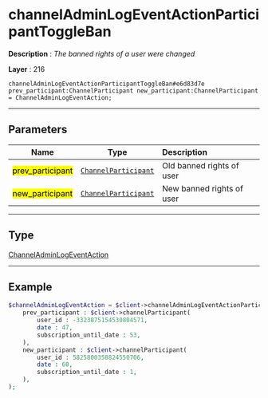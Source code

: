 # channelAdminLogEventActionParticipantToggleBan

**Description** : *The banned rights of a user were changed*

**Layer** : 216

```tl
channelAdminLogEventActionParticipantToggleBan#e6d83d7e prev_participant:ChannelParticipant new_participant:ChannelParticipant = ChannelAdminLogEventAction;
```

---

## Parameters

| Name | Type | Description |
| :---: | :---: | :--- |
| <mark>prev_participant</mark> | [`ChannelParticipant`](type/ChannelParticipant) | Old banned rights of user |
| <mark>new_participant</mark> | [`ChannelParticipant`](type/ChannelParticipant) | New banned rights of user |

---

## Type

[ChannelAdminLogEventAction](type/ChannelAdminLogEventAction)

---

## Example

```php
$channelAdminLogEventAction = $client->channelAdminLogEventActionParticipantToggleBan(
	prev_participant : $client->channelParticipant(
		user_id : -3323875154530804571,
		date : 47,
		subscription_until_date : 53,
	),
	new_participant : $client->channelParticipant(
		user_id : 5825800358824550706,
		date : 60,
		subscription_until_date : 1,
	),
);
```